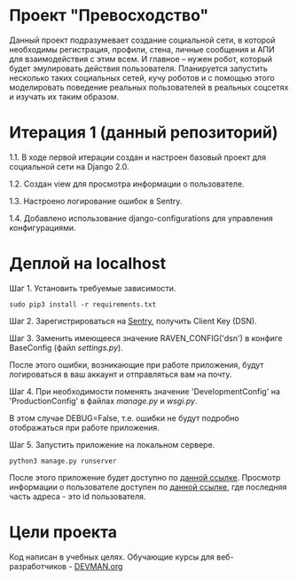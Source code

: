 # Проект "Превосходство"

Данный проект подразумевает создание социальной сети, в которой необходимы регистрация, профили, стена, личные сообщения и АПИ для взаимодействия с этим всем.
И главное – нужен робот, который будет эмулировать действия пользователя. 
Планируется запустить несколько таких социальных сетей, кучу роботов и с помощью этого моделировать поведение реальных пользователей в реальных соцсетях и изучать их таким образом.

# Итерация 1 (данный репозиторий)
1.1. В ходе первой итерации создан и настроен базовый проект для социальной сети на Django 2.0.

1.2. Создан view для просмотра информации о пользователе.

1.3. Настроено логирование ошибок в Sentry.

1.4. Добавлено использование django-configurations для управления конфигурациями.

# Деплой на localhost
Шаг 1. Установить требуемые зависимости.
```
sudo pip3 install -r requirements.txt
```
Шаг 2. Зарегистрироваться на [Sentry](https://sentry.io/), получить Client Key (DSN).

Шаг 3. Заменить имеющееся значение RAVEN_CONFIG('dsn') в конфиге BaseConfig (файл *settings.py*).

После этого ошибки, возникающие при работе приложения, будут логироваться в ваш аккаунт и отправляться вам на почту.

Шаг 4. При необходимости поменять значение 'DevelopmentConfig' на 'ProductionConfig' в файлах *manage.py* и *wsgi.py*.

В этом случае DEBUG=False, т.е. ошибки не будут подробно отображаться при работе приложения.

Шаг 5. Запустить приложение на локальном сервере.
```
python3 manage.py runserver
```

После этого приложение будет доступно по [данной ссылке](http://localhost:8000/).
Просмотр информации о пользователе доступен по [данной ссылке](http://localhost:8000/users/101/), где последняя часть адреса - это id пользователя.

# Цели проекта

Код написан в учебных целях. Обучающие курсы для веб-разработчиков - [DEVMAN.org](https://devman.org)

